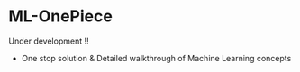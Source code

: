 # ML-OnePiece 
Under development !!
 - One stop solution &amp; Detailed walkthrough of Machine Learning concepts 

